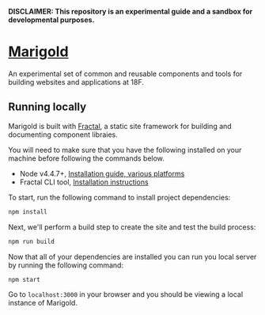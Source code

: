 **DISCLAIMER: This repository is an experimental guide and a sandbox for developmental purposes.**

# [Marigold](http://federalist.18f.gov.s3-website-us-east-1.amazonaws.com/site/18F/marigold/)

An experimental set of common and reusable components and tools for building websites and applications at 18F.

## Running locally

Marigold is built with [Fractal](http://fractal.build/), a static site framework for building and documenting component libraies.

You will need to make sure that you have the following installed on your machine before following the commands below.

- Node v4.4.7+, [Installation guide, various platforms](https://nodejs.org/en/download/)
- Fractal CLI tool, [Installation instructions](http://fractal.build/guide/installation#installing-the-fractal-cli-tool)

To start, run the following command to install project dependencies:

```sh
npm install
```

Next, we'll perform a build step to create the site and test the build process:

```sh
npm run build
```

Now that all of your dependencies are installed you can run you local server by running the following command:

```sh
npm start
```

Go to `localhost:3000` in your browser and you should be viewing a local instance of Marigold.
